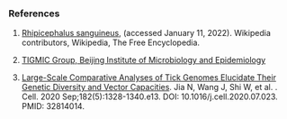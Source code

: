 ### References

1. [Rhipicephalus sanguineus](https://en.wikipedia.org/w/index.php?title=Rhipicephalus_sanguineus&oldid=1058283036), (accessed January 11, 2022). Wikipedia contributors, Wikipedia, The Free Encyclopedia.

2. [TIGMIC Group, Beijing Institute of Microbiology and Epidemiology](https://bigd.big.ac.cn/gwh/Assembly/8868/show)

3. [Large-Scale Comparative Analyses of Tick Genomes Elucidate Their Genetic Diversity and Vector Capacities](https://europepmc.org/article/MED/32814014). Jia N, Wang J, Shi W, et al. . Cell. 2020 Sep;182(5):1328-1340.e13. DOI: 10.1016/j.cell.2020.07.023. PMID: 32814014.
